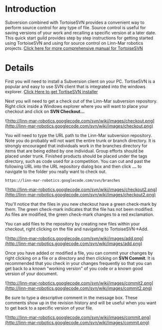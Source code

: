 # Introduction #

Subversion combined with TortoiseSVN provides a convenient way to perform source control for any type of file. Source control is useful for saving versions of your work and recalling a specific version at a later date.  This quick start guild provides step by step instructions for getting started using TortoiseSVN and using for source control on Linn-Mar robotics projects.  [Click here for more comprehensive manual for TortoiseSVN](http://tortoisesvn.net/docs/release/TortoiseSVN_en/index.html)

# Details #

First you will need to install a Subversion client on your PC.  TortiseSVN is a popular and easy to use SVN client that is integrated into the windows explorer.  [Click Here to get TortiseSVN installer ](http://tortoisesvn.net/downloads.html)

Next you will need to get a check out of the Linn-Mar subversion repository. Right click inside a Windows explorer where you will want to place your checkout and click on **SVN Checkout...**

![http://linn-mar-robotics.googlecode.com/svn/wiki/images/checkout.png](http://linn-mar-robotics.googlecode.com/svn/wiki/images/checkout.png)

You will need to type the URL path to the Linn-Mar subversion repository.  Note you do probably will not want the entire trunk or branch directory. It is strongly encouraged that individuals work in the branches directory for items that are being edited by one individual.  Group efforts should be placed under trunk.  Finished products should be placed under the tags directory, such as code used for a competition. You can cut and past the following URL into the URL repository dialog box and then click **...** to navigate to the folder you really want to check out.

`https://linn-mar-robotics.googlecode.com/svn/branches`

![http://linn-mar-robotics.googlecode.com/svn/wiki/images/checkout2.png](http://linn-mar-robotics.googlecode.com/svn/wiki/images/checkout2.png)

You'll notice that the files in you new checkout have a green check-mark by them.  The green check-mark indicates that the file has not been modified.  As files are modified, the green check-mark changes to a red exclamation.

You can add files to the repository by creating new files within your checkout, right clicking on the file and navigating to TortoiseSVN->Add.

![http://linn-mar-robotics.googlecode.com/svn/wiki/images/add.png](http://linn-mar-robotics.googlecode.com/svn/wiki/images/add.png)

Once you have added or modified a file, you can commit your changes by right clicking on a file or a directory and then clicking on **SVN Commit**.  It is recommended that you check in your changes frequently so that you can get back to a known "working version" of you code or a known good version of your document.

![http://linn-mar-robotics.googlecode.com/svn/wiki/images/commit2.png](http://linn-mar-robotics.googlecode.com/svn/wiki/images/commit2.png)

Be sure to type a descriptive comment in the message box.  These comments show up in the revision history and will be useful when you want to get back to a specific version of your file.

![http://linn-mar-robotics.googlecode.com/svn/wiki/images/commit.png](http://linn-mar-robotics.googlecode.com/svn/wiki/images/commit.png)